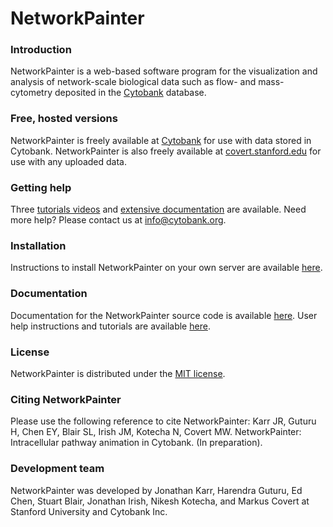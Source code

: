 # NetworkPainter #

### Introduction ###
NetworkPainter is a web-based software program for the visualization and analysis of network-scale biological data such as flow- and mass-cytometry deposited in the [Cytobank](http://www.cytobank.org) database.

### Free, hosted versions ###
NetworkPainter is freely available at [Cytobank](http://www.cytobank.org/networkpainter.html) for use with data stored in Cytobank. NetworkPainter is also freely available at [covert.stanford.edu](http://covert.stanford.edu/networkpainter) for use with any uploaded data.

### Getting help ###
Three [tutorials videos](http://covert.stanford.edu/networkpainter/tutorial.php) and [extensive documentation](http://covert.stanford.edu/networkpainter/help.php) are available. Need more help? Please contact us at [info@cytobank.org](mailto:info@cytobank.org).

### Installation ###
Instructions to install NetworkPainter on your own server are available [here](installation.md).

### Documentation ###
Documentation for the NetworkPainter source code is available [here](http://covert.stanford.edu/networkpainter/source.php). User help instructions and tutorials are available [here](http://covert.stanford.edu/networkpainter/help.php). 

### License ###
NetworkPainter is distributed under the [MIT license](license.txt).

### Citing NetworkPainter ###
Please use the following reference to cite NetworkPainter: Karr JR, Guturu H, Chen EY, Blair SL, Irish JM, Kotecha N, Covert MW. NetworkPainter: Intracellular pathway animation in Cytobank. (In preparation).

### Development team ###
NetworkPainter was developed by Jonathan Karr, Harendra Guturu, Ed Chen, Stuart Blair, Jonathan Irish, Nikesh Kotecha, and Markus Covert at Stanford University and Cytobank Inc.
